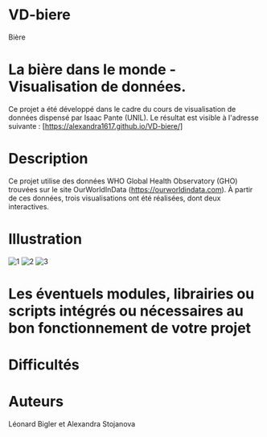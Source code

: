 # VD-biere
Bière

# La bière dans le monde - Visualisation de données. 
 
Ce projet a été développé dans le cadre du cours de visualisation de données dispensé par Isaac Pante (UNIL).
Le résultat est visible à l'adresse suivante : [https://alexandra1617.github.io/VD-biere/]

# Description
Ce projet utilise des données WHO Global Health Observatory (GHO) trouvées sur le site OurWorldInData (https://ourworldindata.com). À partir de ces données, trois visualisations ont été réalisées, dont deux interactives.

# Illustration
![1](https://user-images.githubusercontent.com/104446910/183876268-716293da-4775-460c-9bae-6a381d05ae6b.png)
![2](https://user-images.githubusercontent.com/104446910/183876278-486027f7-cb4e-46ad-b14a-a1c7d871f316.png)
![3](https://user-images.githubusercontent.com/104446910/183876288-fd235c0f-0469-4b74-b56a-22c6e80207be.png)

# Les éventuels modules, librairies ou scripts intégrés ou nécessaires au bon fonctionnement de votre projet

# Difficultés

# Auteurs
Léonard Bigler et Alexandra Stojanova
